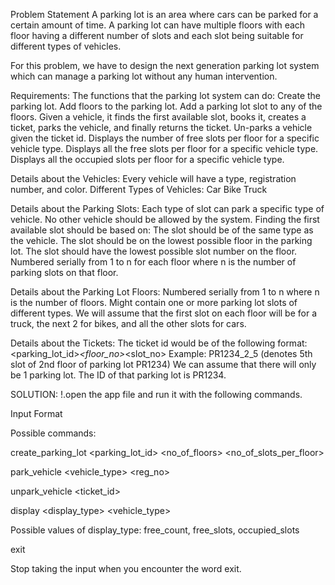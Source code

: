 Problem Statement
A parking lot is an area where cars can be parked for a certain amount of time.
A parking lot can have multiple floors with each floor having a different number of slots and each slot being suitable for different types of vehicles.

For this problem, we have to design the next generation parking lot system which can manage a parking lot without any human intervention.

Requirements:
The functions that the parking lot system can do:
Create the parking lot.
Add floors to the parking lot.
Add a parking lot slot to any of the floors.
Given a vehicle, it finds the first available slot, books it, creates a ticket, parks the vehicle, and finally returns the ticket.
Un-parks a vehicle given the ticket id.
Displays the number of free slots per floor for a specific vehicle type.
Displays all the free slots per floor for a specific vehicle type.
Displays all the occupied slots per floor for a specific vehicle type.

Details about the Vehicles:
Every vehicle will have a type, registration number, and color.
Different Types of Vehicles:
Car
Bike
Truck

Details about the Parking Slots:
Each type of slot can park a specific type of vehicle.
No other vehicle should be allowed by the system.
Finding the first available slot should be based on:
The slot should be of the same type as the vehicle.
The slot should be on the lowest possible floor in the parking lot.
The slot should have the lowest possible slot number on the floor.
Numbered serially from 1 to n for each floor where n is the number of parking slots on that floor.

Details about the Parking Lot Floors:
Numbered serially from 1 to n where n is the number of floors.
Might contain one or more parking lot slots of different types.
We will assume that the first slot on each floor will be for a truck, the next 2 for bikes, and all the other slots for cars.

Details about the Tickets:
The ticket id would be of the following format:
<parking_lot_id>_<floor_no>_<slot_no>
Example: PR1234_2_5 (denotes 5th slot of 2nd floor of parking lot PR1234)
We can assume that there will only be 1 parking lot. The ID of that parking lot is PR1234.


SOLUTION:
!.open the app file and run it with the following commands.

Input Format

Possible commands:

create_parking_lot <parking_lot_id> <no_of_floors> <no_of_slots_per_floor>

park_vehicle <vehicle_type> <reg_no> <color>

unpark_vehicle <ticket_id>

display <display_type> <vehicle_type>

Possible values of display_type: free_count, free_slots, occupied_slots

exit

Stop taking the input when you encounter the word exit.
